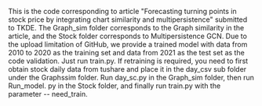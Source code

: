 This is the code corresponding to article "Forecasting turning points in stock price by integrating chart similarity and multipersistence" submitted to TKDE. The Graph_sim folder corresponds to the Graph similarity in the article, and the Stock folder corresponds to Multipersistence GCN. Due to the upload limitation of GitHub, we provide a trained model with data from 2010 to 2020 as the training set and data from 2021 as the test set as the code validation. Just run train.py. If retraining is required, you need to first obtain stock daily data from tushare and place it in the day_csv sub folder under the Graphssim folder. Run day_sc.py in the Graph_sim folder, then run Run_model. py in the Stock folder, and finally run train.py with the parameter -- need_train.